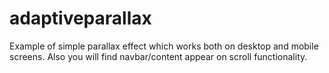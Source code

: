 # adaptiveparallax
Example of simple parallax effect which works both on desktop and mobile screens.
Also you will find navbar/content appear on scroll functionality.
